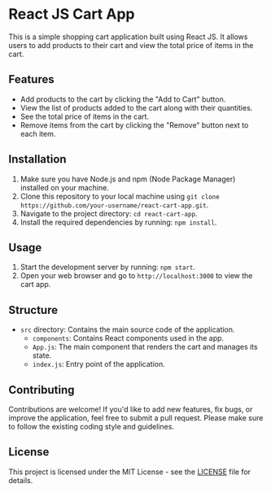 # React JS Cart App

This is a simple shopping cart application built using React JS. It allows users to add products to their cart and view the total price of items in the cart.

## Features

- Add products to the cart by clicking the "Add to Cart" button.
- View the list of products added to the cart along with their quantities.
- See the total price of items in the cart.
- Remove items from the cart by clicking the "Remove" button next to each item.

## Installation

1. Make sure you have Node.js and npm (Node Package Manager) installed on your machine.
2. Clone this repository to your local machine using `git clone https://github.com/your-username/react-cart-app.git`.
3. Navigate to the project directory: `cd react-cart-app`.
4. Install the required dependencies by running: `npm install`.

## Usage

1. Start the development server by running: `npm start`.
2. Open your web browser and go to `http://localhost:3000` to view the cart app.

## Structure

- `src` directory: Contains the main source code of the application.
  - `components`: Contains React components used in the app.
  - `App.js`: The main component that renders the cart and manages its state.
  - `index.js`: Entry point of the application.

## Contributing

Contributions are welcome! If you'd like to add new features, fix bugs, or improve the application, feel free to submit a pull request. Please make sure to follow the existing coding style and guidelines.

## License

This project is licensed under the MIT License - see the [LICENSE](LICENSE) file for details.
